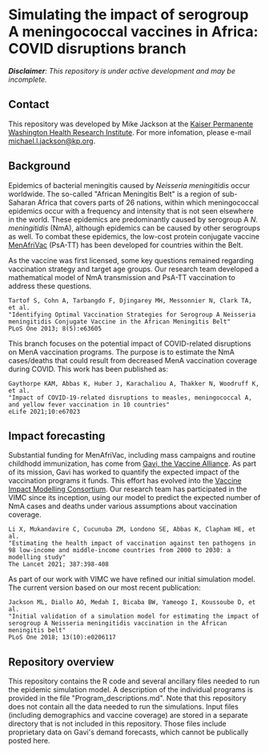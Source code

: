 # Simulating the impact of serogroup A meningococcal vaccines in Africa: COVID disruptions branch

_**Disclaimer**: This repository is under active development and may be incomplete._

## Contact
This repository was developed by Mike Jackson at the [Kaiser Permanente Washington Health Research Institute](https://www.kpwashingtonresearch.org/). For more infomation, please e-mail michael.l.jackson@kp.org.

## Background
Epidemics of bacterial meningitis caused by *Neisseria meningitidis* occur worldwide. The so-called "African Meningitis Belt" is a region of sub-Saharan Africa that covers parts of 26 nations, within which meningococcal epidemics occur with a frequency and intensity that is not seen elsewhere in the world. These epidemics are predominantly caused by serogroup A *N. meningitidis* (NmA), although epidemics can be caused by other serogroups as well. To combat these epidemics, the low-cost protein conjugate vaccine [MenAfriVac](https://www.path.org/articles/about-meningitis-vaccine-project/) (PsA-TT) has been developed for countries within the Belt. 

As the vaccine was first licensed, some key questions remained regarding vaccination strategy and target age groups. Our research team developed a mathematical model of NmA transmission and PsA-TT vaccination to address these questions.
```
Tartof S, Cohn A, Tarbangdo F, Djingarey MH, Messonnier N, Clark TA, et al.
"Identifying Optimal Vaccination Strategies for Serogroup A Neisseria meningitidis Conjugate Vaccine in the African Meningitis Belt"
PLoS One 2013; 8(5):e63605
```

This branch focuses on the potential impact of COVID-related disruptions on MenA vaccination programs. The purpose is to estimate the NmA cases/deaths that could result from decreased MenA vaccination coverage during COVID. This work has been published as:
```
Gaythorpe KAM, Abbas K, Huber J, Karachaliou A, Thakker N, Woodruff K, et al.
"Impact of COVID-19-related disruptions to measles, meningococcal A, and yellow fever vaccination in 10 countries"
eLife 2021;10:e67023
```


## Impact forecasting
Substantial funding for MenAfriVac, including mass campaigns and routine childhodd immunization, has come from [Gavi, the Vaccine Alliance](https://www.gavi.org/). As part of its mission, Gavi has worked to quantify the expected impact of the vaccination programs it funds. This effort has evolved into the [Vaccine Impact Modelling Consortium](https://www.vaccineimpact.org/). Our research team has participated in the VIMC since its inception, using our model to predict the expected number of NmA cases and deaths under various assumptions about vaccination coverage.
```
Li X, Mukandavire C, Cucunuba ZM, Londono SE, Abbas K, Clapham HE, et al.
"Estimating the health impact of vaccination against ten pathogens in 98 low-income and middle-income countries from 2000 to 2030: a modelling study"
The Lancet 2021; 387:398-408
```

As part of our work with VIMC we have refined our initial simulation model. The current version based on our most recent publication:
```
Jackson ML, Diallo AO, Medah I, Bicaba BW, Yameogo I, Koussoube D, et al.
"Initial validation of a simulation model for estimating the impact of serogroup A Neisseria meningitidis vaccination in the African meningitis belt"
PLoS One 2018; 13(10):e0206117
```

## Repository overview
This repository contains the R code and several ancillary files needed to run the epidemic simulation model. A description of the individual programs is provided in the file "Program_descriptions.md". Note that this repository does not contain all the data needed to run the simulations. Input files (including demographics and vaccine coverage) are stored in a separate directory that is not included in this repository. Those files include proprietary data on Gavi's demand forecasts, which cannot be publically posted here.

